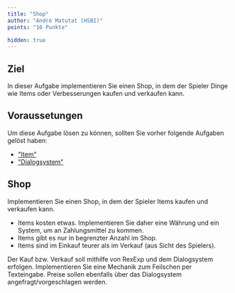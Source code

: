 ```yaml
---
title: "Shop"
author: "André Matutat (HSBI)"
points: "10 Punkte"

hidden: true
---
```


## Ziel

In dieser Aufgabe implementieren Sie einen Shop, in dem der Spieler Dinge wie Items
oder Verbesserungen kaufen und verkaufen kann.

## Voraussetungen

Um diese Aufgabe lösen zu können, sollten Sie vorher folgende Aufgaben gelöst haben:

-   ["Item"](taskloot-item.md)
-   ["Dialogsystem"](taskloot-dialogsystem.md)

## Shop

Implementieren Sie einen Shop, in dem der Spieler Items kaufen und verkaufen kann.

-   Items kosten etwas. Implementieren Sie daher eine Währung und ein System, um an
    Zahlungsmittel zu kommen.
-   Items gibt es nur in begrenzter Anzahl im Shop.
-   Items sind im Einkauf teurer als im Verkauf (aus Sicht des Spielers).

Der Kauf bzw. Verkauf soll mithilfe von RexExp und dem Dialogsystem erfolgen. Implementieren
Sie eine Mechanik zum Feilschen per Texteingabe. Preise sollen ebenfalls über das
Dialogsystem angefragt/vorgeschlagen werden.
